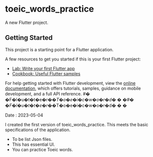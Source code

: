 # toeic_words_practice

A new Flutter project.

## Getting Started

This project is a starting point for a Flutter application.

A few resources to get you started if this is your first Flutter project:

- [Lab: Write your first Flutter app](https://docs.flutter.dev/get-started/codelab)
- [Cookbook: Useful Flutter samples](https://docs.flutter.dev/cookbook)

For help getting started with Flutter development, view the
[online documentation](https://docs.flutter.dev/), which offers tutorials,
samples, guidance on mobile development, and a full API reference.
#� �F�l�u�t�t�e�r�_�T�o�e�i�c�w�o�r�d�
�
�#� �F�l�u�t�t�e�r�_�T�o�e�i�c�w�o�r�d�
�
�

Date : 2023-05-04

  I created the first version of toeic_words_practice.
  This meets the basic specifications of the application.
  - To be list Json files.
  - This has essential UI.
  - You can practice Toeic words.
